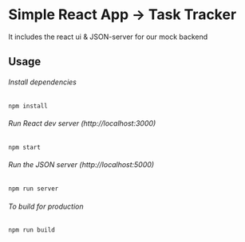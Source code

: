 # Simple React App -> Task Tracker

It includes the react ui & JSON-server for our mock backend

## Usage

###### Install dependencies

`npm install`

###### Run React dev server (http://localhost:3000)

`npm start`

###### Run the JSON server (http://localhost:5000)

`npm run server`

###### To build for production

`npm run build`

 
 

 

